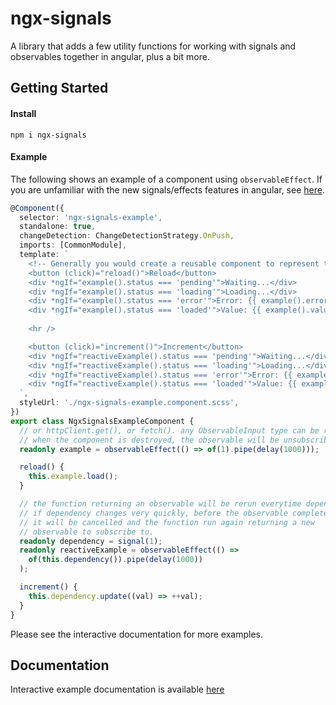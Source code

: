 # ngx-signals

A library that adds a few utility functions for working with signals and observables together in angular, plus a bit more.

## Getting Started

#### Install

`npm i ngx-signals`

#### Example

The following shows an example of a component using `observableEffect`. If you are unfamiliar with the new signals/effects features in angular, see [here](https://angular.io/guide/signals).

```typescript
@Component({
  selector: 'ngx-signals-example',
  standalone: true,
  changeDetection: ChangeDetectionStrategy.OnPush,
  imports: [CommonModule],
  template: `
    <!-- Generally you would create a reusable component to represent the different states -->
    <button (click)="reload()">Reload</button>
    <div *ngIf="example().status === 'pending'">Waiting...</div>
    <div *ngIf="example().status === 'loading'">Loading...</div>
    <div *ngIf="example().status === 'error'">Error: {{ example().error }}</div>
    <div *ngIf="example().status === 'loaded'">Value: {{ example().value }}</div>
    
    <hr />

    <button (click)="increment()">Increment</button>
    <div *ngIf="reactiveExample().status === 'pending'">Waiting...</div>
    <div *ngIf="reactiveExample().status === 'loading'">Loading...</div>
    <div *ngIf="reactiveExample().status === 'error'">Error: {{ example().error }}</div>
    <div *ngIf="reactiveExample().status === 'loaded'">Value: {{ example().value }}</div>
  `,
  styleUrl: './ngx-signals-example.component.scss',
})
export class NgxSignalsExampleComponent {
  // or httpClient.get(), or fetch(). any ObservableInput type can be returned.
  // when the component is destroyed, the observable will be unsubscribed
  readonly example = observableEffect(() => of(1).pipe(delay(1000)));

  reload() {
    this.example.load();
  }

  // the function returning an observable will be rerun everytime dependency changes
  // if dependency changes very quickly, before the observable completes,
  // it will be cancelled and the function run again returning a new 
  // observable to subscribe to.
  readonly dependency = signal(1);
  readonly reactiveExample = observableEffect(() => 
    of(this.dependency()).pipe(delay(1000))
  );

  increment() {
    this.dependency.update((val) => ++val);
  }
}
```

Please see the interactive documentation for more examples.

## Documentation

Interactive example documentation is available [here]()
